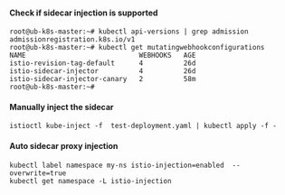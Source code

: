 
#### Check if sidecar injection is supported

```
root@ub-k8s-master:~# kubectl api-versions | grep admission
admissionregistration.k8s.io/v1
root@ub-k8s-master:~# kubectl get mutatingwebhookconfigurations
NAME                            WEBHOOKS   AGE
istio-revision-tag-default      4          26d
istio-sidecar-injector          4          26d
istio-sidecar-injector-canary   2          58m
root@ub-k8s-master:~#
```
####  Manually inject the sidecar

```
istioctl kube-inject -f  test-deployment.yaml | kubectl apply -f -

```

#### Auto sidecar proxy injection

```
kubectl label namespace my-ns istio-injection=enabled  --overwrite=true
kubectl get namespace -L istio-injection


```
